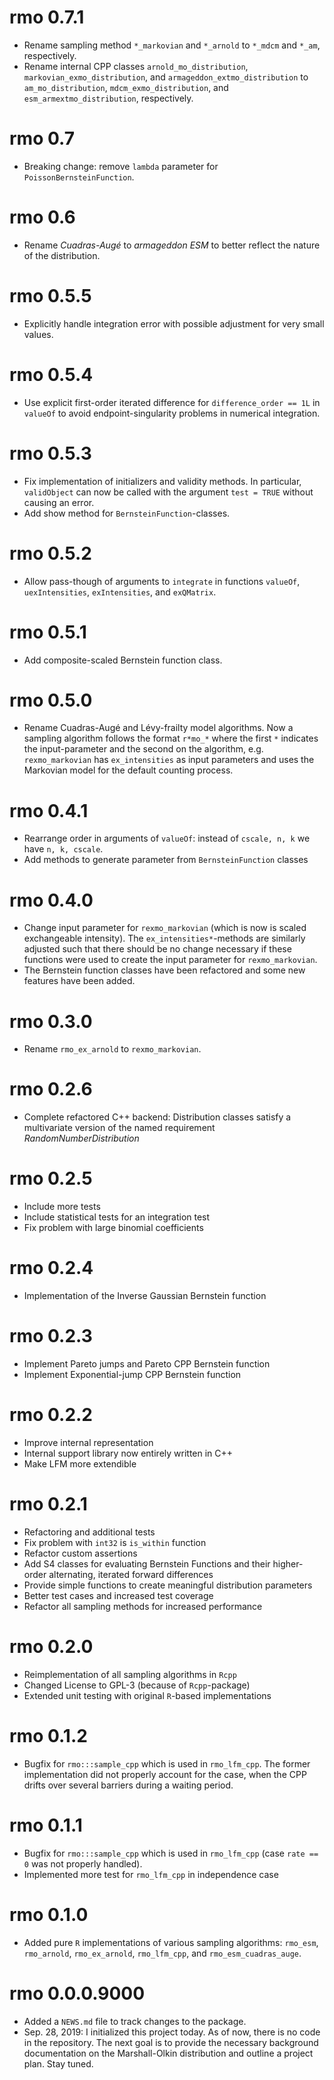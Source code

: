 # rmo 0.7.1

- Rename sampling method `*_markovian` and `*_arnold` to `*_mdcm` and `*_am`, respectively.
- Rename internal CPP classes `arnold_mo_distribution`, `markovian_exmo_distribution`, and `armageddon_extmo_distribution` to `am_mo_distribution`, `mdcm_exmo_distribution`, and `esm_armextmo_distribution`, respectively. 

# rmo 0.7

- Breaking change: remove `lambda` parameter for `PoissonBernsteinFunction`.

# rmo 0.6

- Rename *Cuadras-Augé* to *armageddon ESM* to better reflect the nature of the distribution.

# rmo 0.5.5

- Explicitly handle integration error with possible adjustment for very small values.

# rmo 0.5.4

- Use explicit first-order iterated difference for `difference_order == 1L` in `valueOf` to
  avoid endpoint-singularity problems in numerical integration.

# rmo 0.5.3

- Fix implementation of initializers and validity methods. In particular, `validObject` can now
  be called with the argument `test = TRUE` without causing an error.
- Add show method for  `BernsteinFunction`-classes.

# rmo 0.5.2

- Allow pass-though of arguments to `integrate` in functions `valueOf`,
  `uexIntensities`, `exIntensities`, and `exQMatrix`.

# rmo 0.5.1

- Add composite-scaled Bernstein function class.

# rmo 0.5.0

- Rename Cuadras-Augé and Lévy-frailty model algorithms. Now a sampling algorithm
  follows the format `r*mo_*` where the first `*` indicates the input-parameter
  and the second on the algorithm, e.g. `rexmo_markovian` has `ex_intensities` as
  input parameters and uses the Markovian model for the default counting process.

# rmo 0.4.1

- Rearrange order in arguments of `valueOf`: instead of `cscale, n, k` we
  have `n, k, cscale`.
- Add methods to generate parameter from `BernsteinFunction` classes

# rmo 0.4.0

- Change input parameter for `rexmo_markovian` (which is now is scaled
  exchangeable intensity). The `ex_intensities*`-methods are similarly adjusted
  such that there should be no change necessary if these functions were used
  to create the input parameter for `rexmo_markovian`.
- The Bernstein function classes have been refactored and some new features have
  been added.

# rmo 0.3.0

- Rename `rmo_ex_arnold` to `rexmo_markovian`.

# rmo 0.2.6

- Complete refactored C++ backend: Distribution classes satisfy a multivariate
  version of the named requirement *RandomNumberDistribution*

# rmo 0.2.5

- Include more tests
- Include statistical tests for an integration test
- Fix problem with large binomial coefficients

# rmo 0.2.4

- Implementation of the Inverse Gaussian Bernstein function

# rmo 0.2.3

- Implement Pareto jumps and Pareto CPP Bernstein function
- Implement Exponential-jump CPP Bernstein function

# rmo 0.2.2

- Improve internal representation
- Internal support library now entirely written in C++
- Make LFM more extendible

# rmo 0.2.1

- Refactoring and additional tests
- Fix problem with `int32` is `is_within` function
- Refactor custom assertions
- Add S4 classes for evaluating Bernstein Functions and their higher-order
    alternating, iterated forward differences
- Provide simple functions to create meaningful distribution parameters
- Better test cases and increased test coverage
- Refactor all sampling methods for increased performance

# rmo 0.2.0

- Reimplementation of all sampling algorithms in `Rcpp`
- Changed License to GPL-3 (because of `Rcpp`-package)
- Extended unit testing with original `R`-based implementations


# rmo 0.1.2

- Bugfix for `rmo:::sample_cpp` which is used in `rmo_lfm_cpp`. The former
implementation did not properly account for the case, when the CPP drifts
over several barriers during a waiting period.


# rmo 0.1.1

- Bugfix for `rmo:::sample_cpp` which is used in `rmo_lfm_cpp` (case `rate == 0` was not properly handled).
- Implemented more test for `rmo_lfm_cpp` in independence case

# rmo 0.1.0

- Added pure `R` implementations of various sampling algorithms: `rmo_esm`,
`rmo_arnold`, `rmo_ex_arnold`, `rmo_lfm_cpp`, and `rmo_esm_cuadras_auge`.


# rmo 0.0.0.9000

- Added a `NEWS.md` file to track changes to the package.
- Sep. 28, 2019: I initialized this project today. As of now, there is no code in the repository. The next goal is to provide the necessary background documentation on the Marshall-Olkin distribution and outline a project plan. Stay tuned.
